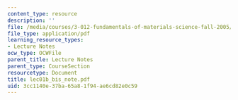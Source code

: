 ```yaml
---
content_type: resource
description: ''
file: /media/courses/3-012-fundamentals-of-materials-science-fall-2005/3cc1140e37ba65a81f94ae6cd82e0c59_lec01b_bis_note.pdf
file_type: application/pdf
learning_resource_types:
- Lecture Notes
ocw_type: OCWFile
parent_title: Lecture Notes
parent_type: CourseSection
resourcetype: Document
title: lec01b_bis_note.pdf
uid: 3cc1140e-37ba-65a8-1f94-ae6cd82e0c59
---
```


